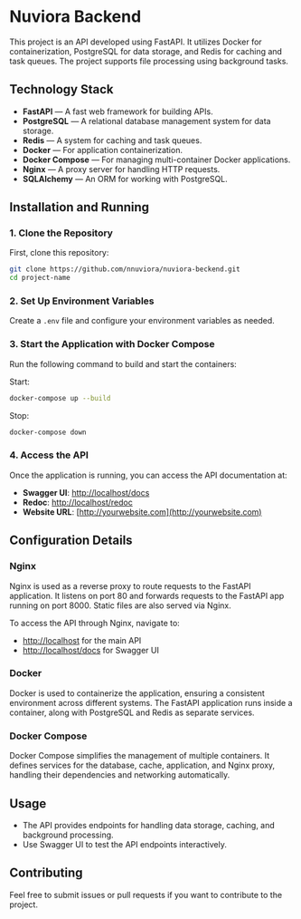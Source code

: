 # Nuviora Backend

This project is an API developed using FastAPI. It utilizes Docker for containerization, PostgreSQL for data storage, and Redis for caching and task queues. The project supports file processing using background tasks.

## Technology Stack
- **FastAPI** — A fast web framework for building APIs.
- **PostgreSQL** — A relational database management system for data storage.
- **Redis** — A system for caching and task queues.
- **Docker** — For application containerization.
- **Docker Compose** — For managing multi-container Docker applications.
- **Nginx** — A proxy server for handling HTTP requests.
- **SQLAlchemy** — An ORM for working with PostgreSQL.

## Installation and Running

### 1. Clone the Repository
First, clone this repository:

```bash
git clone https://github.com/nnuviora/nuviora-beckend.git
cd project-name
```

### 2. Set Up Environment Variables
Create a `.env` file and configure your environment variables as needed.

### 3. Start the Application with Docker Compose
Run the following command to build and start the containers:

Start: 
```bash
docker-compose up --build
```

Stop:
```bash
docker-compose down
```

### 4. Access the API
Once the application is running, you can access the API documentation at:

- **Swagger UI**: [http://localhost/docs](http://localhost/docs)
- **Redoc**: [http://localhost/redoc](http://localhost/redoc)
- **Website URL**: [http://yourwebsite.com](http://yourwebsite.com)

## Configuration Details

### Nginx
Nginx is used as a reverse proxy to route requests to the FastAPI application. It listens on port 80 and forwards requests to the FastAPI app running on port 8000. Static files are also served via Nginx.

To access the API through Nginx, navigate to:
- [http://localhost](http://localhost) for the main API
- [http://localhost/docs](http://localhost/docs) for Swagger UI

### Docker
Docker is used to containerize the application, ensuring a consistent environment across different systems. The FastAPI application runs inside a container, along with PostgreSQL and Redis as separate services.

### Docker Compose
Docker Compose simplifies the management of multiple containers. It defines services for the database, cache, application, and Nginx proxy, handling their dependencies and networking automatically.

## Usage
- The API provides endpoints for handling data storage, caching, and background processing.
- Use Swagger UI to test the API endpoints interactively.

## Contributing
Feel free to submit issues or pull requests if you want to contribute to the project.
